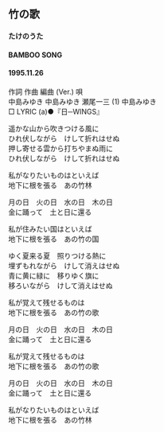 ## 竹の歌
#### たけのうた
#### BAMBOO SONG
#### 1995.11.26


作詞  作曲  編曲 (Ver.)   唄  
中島みゆき   中島みゆき   瀬尾一三 (1)  中島みゆき  
□ LYRIC (a)●『日─WINGS』  
  
遥かな山から吹きつける風に  
ひれ伏しながら　けして折れはせぬ  
押し寄せる雲から打ちやまぬ雨に  
ひれ伏しながら　けして折れはせぬ  
  
私がなりたいものはといえば  
地下に根を張る　あの竹林  
  
月の日　火の日　水の日　木の日  
金に踊って　土と日に還る  
  
私が住みたい国はといえば  
地下に根を張る　あの竹の国  
  
ゆく夏来る夏　照りつける熱に  
埋ずもれながら　けして消えはせぬ  
青に黄に緑に　移りゆく旗に  
移ろいながら　けして消えはせぬ  
  
私が覚えて残せるものは  
地下に根を張る　あの竹の歌  
  
月の日　火の日　水の日　木の日  
金に踊って　土と日に還る  
  
私が覚えて残せるものは  
地下に根を張る　あの竹の歌  
  
月の日　火の日　水の日　木の日  
金に踊って　土と日に還る  
  
私がなりたいものはといえば  
地下に根を張る　あの竹林  